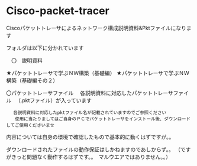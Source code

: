 # Cisco-packet-tracer

Ciscoパケットトレーサによるネットワーク構成説明資料&Pktファイルになります

フォルダは以下に分かれています

　〇　説明資料
 
 ★パケットトレーサで学ぶＮＷ構築（基礎編）
 ★パケットトレーサで学ぶＮＷ構築（基礎編その２）    
  
   〇パケットトレーサファイル
    　各説明資料に対応したパケットトレーサファイル
    　（.pktファイル）が入っています
     
     　各説明資料に対応したpktファイル名が記載されていますのでご参照ください
    　　使用に当たりましてはご自身のＰＣでパケットトレーサをインストール後、ダウンロードしてご使用くださいませ

内容については自身の環境で確認したもので基本的に動くはずですが。。


ダウンロードされたファイルの動作保証はしかねますのであしからず。。
（ですがきっと問題なく動作するはずです。。　マルウエアではありません。。）



　
